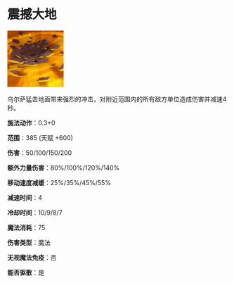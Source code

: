 # 震撼大地

![](game/resource/flash3/images/spellicons/mjz_ursa_earthshock.png)

乌尔萨猛击地面带来强烈的冲击，对附近范围内的所有敌方单位造成伤害并减速4秒。



**施法动作**：0.3+0

**范围**：385 (天赋 +600)

**伤害**：50/100/150/200

**额外力量伤害**：80%/100%/120%/140%

**移动速度减缓**：25%/35%/45%/55%

**减速时间**：4

**冷却时间**：10/9/8/7

**魔法消耗**：75

**伤害类型**：魔法

**无视魔法免疫**：否

**能否驱散**：是







